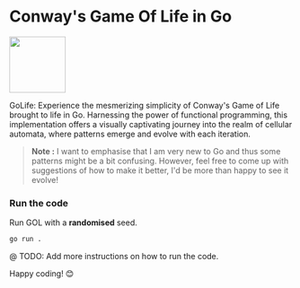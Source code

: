# Conway's Game Of Life in Go

[<img src="https://miro.medium.com/v2/resize:fit:1000/0*YISbBYJg5hkJGcQd.png" width="100"/>](https://go.dev)

GoLife: Experience the mesmerizing simplicity of Conway's Game of Life brought to life in Go. Harnessing the power of functional programming, this implementation offers a visually captivating journey into the realm of cellular automata, where patterns emerge and evolve with each iteration.

> **Note :** I want to emphasise that I am very new to Go and thus some patterns might be a bit confusing. However, feel free to come up with suggestions of how to make it better, I'd be more than happy to see it evolve!

### Run the code

Run GOL with a **randomised** seed.

```sh
go run .
```

@ TODO: Add more instructions on how to run the code.

Happy coding! 😊

